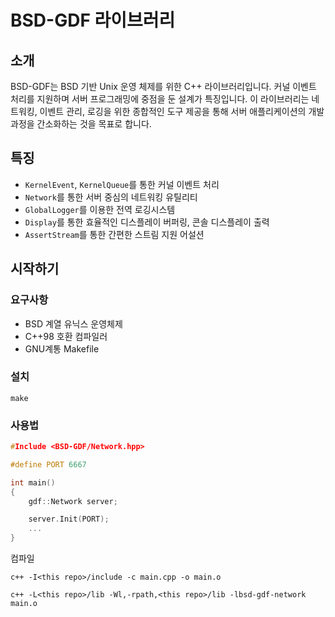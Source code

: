# BSD-GDF 라이브러리

## 소개
BSD-GDF는 BSD 기반 Unix 운영 체제를 위한 C++ 라이브러리입니다. 커널 이벤트 처리를 지원하며 서버 프로그래밍에 중점을 둔 설계가 특징입니다. 이 라이브러리는 네트워킹, 이벤트 관리, 로깅을 위한 종합적인 도구 제공을 통해 서버 애플리케이션의 개발 과정을 간소화하는 것을 목표로 합니다.

## 특징
- `KernelEvent`, `KernelQueue`를 통한 커널 이벤트 처리
- `Network`를 통한 서버 중심의 네트워킹 유틸리티
- `GlobalLogger`를 이용한 전역 로깅시스템
- `Display`를 통한 효율적인 디스플레이 버퍼링, 콘솔 디스플레이 출력
- `AssertStream`를 통한 간편한 스트림 지원 어설션

## 시작하기

### 요구사항
- BSD 계열 유닉스 운영체제
- C++98 호환 컴파일러
- GNU계통 Makefile

### 설치
```
make
```

### 사용법
```cpp
#Include <BSD-GDF/Network.hpp>

#define PORT 6667

int main()
{
	gdf::Network server;

	server.Init(PORT);
	...
}

```
컴파일
```
c++ -I<this repo>/include -c main.cpp -o main.o
```
```
c++ -L<this repo>/lib -Wl,-rpath,<this repo>/lib -lbsd-gdf-network main.o
```
